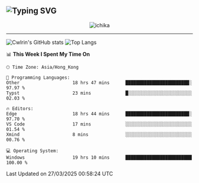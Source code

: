 ![Typing SVG](https://readme-typing-svg.demolab.com?font=Jost&size=24&pause=1000&color=7799EE&vCenter=true&multiline=true&random=false&width=435&height=100&lines=Hi+there;I'm+Sakurakouji+Nanaha;You+can+also+tell+me+Cwlrin%E2%98%86)
---
<p align="center">
  <img src="https://dlink.host/1drv/aHR0cHM6Ly8xZHJ2Lm1zL2kvYy9iZGU1MWU2MjVlZjhmY2M1L0VZa0hZVThWUnJGSHRIWVUxT1JwbVFjQllOU2t6cVNTVER0TXliYkNqOExhY1E_ZT10UUtFSkw.png" alt="ichika" border="0" />
</p>

---
![Cwlrin's GitHub stats](https://github-readme-stats.vercel.app/api?username=cwlrin&show_icons=true&theme=buefy)
![Top Langs](https://github-readme-stats.vercel.app/api/top-langs/?username=cwlrin&layout=compact&hide=html,css)

<!--START_SECTION:waka-->
📊 **This Week I Spent My Time On** 

```text
🕑︎ Time Zone: Asia/Hong_Kong

💬 Programming Languages: 
Other                    18 hrs 47 mins      ████████████████████████░   97.97 % 
Typst                    23 mins             █░░░░░░░░░░░░░░░░░░░░░░░░   02.03 % 

🔥 Editors: 
Edge                     18 hrs 44 mins      ████████████████████████░   97.70 % 
VS Code                  17 mins             ░░░░░░░░░░░░░░░░░░░░░░░░░   01.54 % 
Xmind                    8 mins              ░░░░░░░░░░░░░░░░░░░░░░░░░   00.76 % 

💻 Operating System: 
Windows                  19 hrs 10 mins      █████████████████████████   100.00 % 
```


 Last Updated on 27/03/2025 00:58:24 UTC
<!--END_SECTION:waka-->
